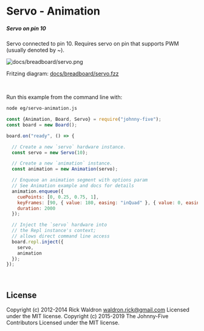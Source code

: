 <!--remove-start-->

# Servo - Animation

<!--remove-end-->






##### Servo on pin 10


Servo connected to pin 10. Requires servo on pin that supports PWM (usually denoted by ~).


![docs/breadboard/servo.png](breadboard/servo.png)<br>

Fritzing diagram: [docs/breadboard/servo.fzz](breadboard/servo.fzz)

&nbsp;




Run this example from the command line with:
```bash
node eg/servo-animation.js
```


```javascript
const {Animation, Board, Servo} = require("johnny-five");
const board = new Board();

board.on("ready", () => {

  // Create a new `servo` hardware instance.
  const servo = new Servo(10);

  // Create a new `animation` instance.
  const animation = new Animation(servo);

  // Enqueue an animation segment with options param
  // See Animation example and docs for details
  animation.enqueue({
    cuePoints: [0, 0.25, 0.75, 1],
    keyFrames: [90, { value: 180, easing: "inQuad" }, { value: 0, easing: "outQuad" }, 90],
    duration: 2000
  });

  // Inject the `servo` hardware into
  // the Repl instance's context;
  // allows direct command line access
  board.repl.inject({
    servo,
    animation
  });
});

```








&nbsp;

<!--remove-start-->

## License
Copyright (c) 2012-2014 Rick Waldron <waldron.rick@gmail.com>
Licensed under the MIT license.
Copyright (c) 2015-2019 The Johnny-Five Contributors
Licensed under the MIT license.

<!--remove-end-->
